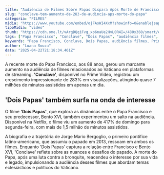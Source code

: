 ```yaml
---
title: "Audiência de Filmes Sobre Papas Dispara Após Morte de Francisco"
slug: "conclave-tem-aumento-de-283-de-audincia-aps-morte-do-papa"
categoria: "FILMES"
midia: "https://www.youtube.com/embed/ojFAsWI4XxM?showinfo=0&enablejsapi=1"
tipoMidia: "video"
thumb: "https://cdn.ome.lt/vArgDQqiFvg_xo6naUe2HvL0R4I=/480x360/smart/extras/conteudos/Captura_de_tela_2025-04-22_172851.png"
tags: ["Papa Francisco", "Conclave", "Dois Papas", "audiência filmes", "Prime Video", "Netflix", "Vaticano", "morte do Papa"]
keywords: "Papa Francisco, Conclave, Dois Papas, audiência filmes, Prime Video, Netflix, Vaticano, morte do Papa"
author: "Luana Souza"
data: "2025-04-22T21:18:34.461Z"
---
```


A recente morte do Papa Francisco, aos 88 anos, gerou um marcante aumento na audiência de filmes relacionados ao Vaticano em plataformas de streaming. **'Conclave'**, disponível no Prime Video, registrou um crescimento impressionante de 283% em visualizações, atingindo quase 7 milhões de minutos assistidos em apenas um dia. 

## 'Dois Papas' também surfa na onda de interesse 

O filme **'Dois Papas'**, que explora as dinâmicas entre o Papa Francisco e seu predecessor, Bento XVI, também experimentou um salto na audiência. Disponível na Netflix, o filme viu um aumento de 417% de domingo para segunda-feira, com mais de 1,5 milhão de minutos assistidos. 

A biografia e a trajetória de Jorge Mario Bergoglio, o primeiro pontífice latino-americano, que assumiu o papado em 2013, ressoam em ambos os filmes. Enquanto 'Dois Papas' captura a relação entre Francisco e Bento XVI, 'Conclave' reflete sobre as nuances e desafios do papado. A morte do Papa, após uma luta contra a bronquite, reacendeu o interesse por sua vida e legado, impulsionando a audiência desses filmes que abordam temas eclesiásticos e políticos do Vaticano.